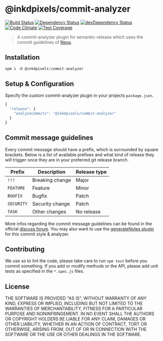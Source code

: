 # @inkdpixels/commit-analyzer
[![Build Status](https://travis-ci.org/Inkdpixels/commit-analyzer.svg)](https://travis-ci.org/Inkdpixels/commit-analyzer) [![Dependency Status](https://david-dm.org/Inkdpixels/commit-analyzer.svg)](https://david-dm.org/inkdpixels/commit-analyzer) [![devDependency Status](https://david-dm.org/Inkdpixels/commit-analyzer/dev-status.svg)](https://david-dm.org/inkdpixels/commit-analyzer#info=devDependencies) [![Code Climate](https://codeclimate.com/github/Inkdpixels/commit-analyzer/badges/gpa.svg)](https://codeclimate.com/github/Inkdpixels/commit-analyzer) [![Test Coverage](https://codeclimate.com/github/Inkdpixels/commit-analyzer/badges/coverage.svg)](https://codeclimate.com/github/Inkdpixels/commit-analyzer/coverage)

> A commit-analyzer plugin for semantic-release which uses the commit guidelines of [Neos](https://www.neos.io/).

## Installation
```js
npm i -D @inkdpixels/commit-analyzer
```

## Setup & Configuration
Specify the custom commit-analyzer plugin in your projects `package.json`.

```js
{
  "release": {
    "analyzeCommits": "@inkdpixels/commit-analyzer"
  }
}
```

## Commit message guidelines
Every commit message should have a prefix, which is surrounded by square brackets.
Below is a list of available prefixes and what kind of release they will trigger once they are in your preferred git release branch.

| Prefix        | Description     | Release type  |
| ------------- | --------------- | ------------- |
| `!!!`         | Breaking change | Major         |
| `FEATURE`     | Feature         | Minor         |
| `BUGFIX`      | Bugfix          | Patch         |
| `SECURITY`    | Security change | Patch         |
| `TASK`        | Other changes   | No release    |

More infos regarding the commit message guidelines can be found in the official [discuss forum](https://discuss.neos.io/t/commit-message-style/507). You may also want to use the [generateNotes plugin](https://github.com/Inkdpixels/release-notes-generator) for this commit style & analyzer.

## Contributing
We use xo to lint the code, please take care to run `npm test` before you commit something.
If you add or modify methods or the API, please add unit tests as specified in the `*.spec.js` files.

## License
THE SOFTWARE IS PROVIDED "AS IS", WITHOUT WARRANTY OF ANY KIND, EXPRESS OR
IMPLIED, INCLUDING BUT NOT LIMITED TO THE WARRANTIES OF MERCHANTABILITY,
FITNESS FOR A PARTICULAR PURPOSE AND NONINFRINGEMENT. IN NO EVENT SHALL THE
AUTHORS OR COPYRIGHT HOLDERS BE LIABLE FOR ANY CLAIM, DAMAGES OR OTHER
LIABILITY, WHETHER IN AN ACTION OF CONTRACT, TORT OR OTHERWISE, ARISING FROM,
OUT OF OR IN CONNECTION WITH THE SOFTWARE OR THE USE OR OTHER DEALINGS IN
THE SOFTWARE.
